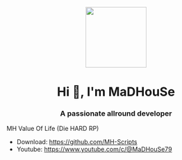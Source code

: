 <p align="center">
    <img width="140" src="https://icons.iconarchive.com/icons/iconarchive/red-orb-alphabet/128/Letter-M-icon.png" />  
    <h1 align="center">Hi 👋, I'm MaDHouSe</h1>
    <h3 align="center">A passionate allround developer </h3>    
</p>

MH Value Of Life (Die HARD RP)
- Download: https://github.com/MH-Scripts
- Youtube: https://www.youtube.com/c/@MaDHouSe79
